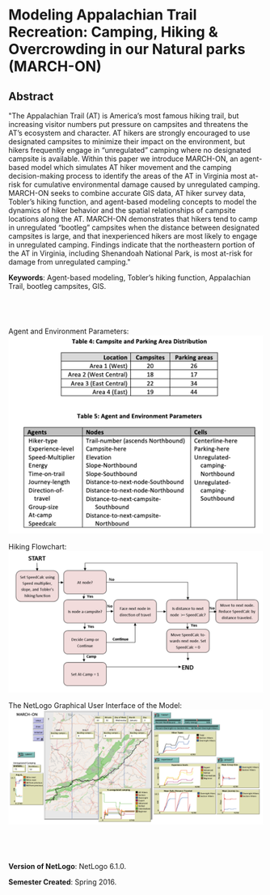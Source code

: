 # Modeling Appalachian Trail Recreation: Camping, Hiking & Overcrowding in our Natural parks (MARCH-ON)

## Abstract

"The Appalachian Trail (AT) is America’s most famous hiking trail, but increasing visitor numbers put pressure on campsites and threatens the AT’s ecosystem and character. AT hikers are strongly encouraged to use designated campsites to minimize their impact on the environment, but hikers frequently engage in “unregulated” camping where no designated campsite is available. Within this paper we introduce MARCH-ON, an agent-based model which simulates AT hiker movement and the camping decision-making process to identify the areas of the AT in Virginia most at-risk for cumulative environmental damage caused by unregulated camping. MARCH-ON seeks to combine accurate GIS data, AT hiker survey data, Tobler’s hiking function, and agent-based modeling concepts to model the dynamics of hiker behavior and the spatial relationships of campsite locations along the AT. MARCH-ON demonstrates that hikers tend to camp in unregulated “bootleg” campsites when the distance between designated campsites is large, and that inexperienced hikers are most likely to engage in unregulated camping. Findings indicate that the northeastern portion of the AT in Virginia, including Shenandoah National Park, is most at-risk for damage from unregulated camping."

**Keywords**: Agent-based modeling, Tobler’s hiking function, Appalachian Trail, bootleg campsites, GIS.

## &nbsp;

Agent and Environment Parameters:
![nvironment Parameters](EnvironmentParameters.png)

Hiking Flowchart:
![Hiking Flowchart](HikingFlowchart.png)

The NetLogo Graphical User Interface of the Model: 
![The NetLogo Graphical User Interface](GUI.png)

## &nbsp;

**Version of NetLogo**: NetLogo 6.1.0.

**Semester Created**: Spring 2016.
